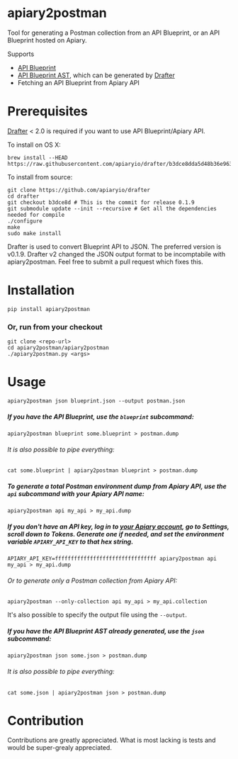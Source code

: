 apiary2postman
==============

Tool for generating a Postman collection from an API Blueprint, or an API Blueprint hosted on Apiary.

Supports

  * [API Blueprint](https://apiblueprint.org)
  * [API Blueprint AST](https://github.com/apiaryio/api-blueprint-ast), which can be generated by [Drafter](https://github.com/apiaryio/drafter)
  * Fetching an API Blueprint from Apiary API

    
# Prerequisites

[Drafter](https://github.com/apiaryio/drafter) < 2.0 is required if you want to use API Blueprint/Apiary API.

To install on OS X:

    brew install --HEAD https://raw.githubusercontent.com/apiaryio/drafter/b3dce8dda5d48b36e963abeffe5b0de7afecac3d/tools/homebrew/drafter.rb
    
To install from source:

    git clone https://github.com/apiaryio/drafter
    cd drafter
    git checkout b3dce8d # This is the commit for release 0.1.9
    git submodule update --init --recursive # Get all the dependencies needed for compile
    ./configure
    make
    sudo make install

Drafter is used to convert Blueprint API to JSON. The preferred version is v0.1.9.
Drafter v2 changed the JSON output format to be incomptabile with apiary2postman.
Feel free to submit a pull request which fixes this.

# Installation

    pip install apiary2postman

### Or, run from your checkout

    git clone <repo-url>
    cd apiary2postman/apiary2postman
    ./apiary2postman.py <args>

# Usage

    apiary2postman json blueprint.json --output postman.json

##### If you have the API Blueprint, use the `blueprint` subcommand:

    apiary2postman blueprint some.blueprint > postman.dump
  
###### It is also possible to pipe everything:

    cat some.blueprint | apiary2postman blueprint > postman.dump

##### To generate a total Postman environment dump from Apiary API, use the `api` subcommand with your Apiary API name:
 
    apiary2postman api my_api > my_api.dump

##### If you don't have an API key, log in to [your Apiary account](https://apiary.io), go to Settings, scroll down to Tokens. Generate one if needed, and set the environment variable `APIARY_API_KEY` to that hex string.

    APIARY_API_KEY=ffffffffffffffffffffffffffffffff apiary2postman api my_api > my_api.dump

###### Or to generate only a Postman collection from Apiary API:

    apiary2postman --only-collection api my_api > my_api.collection

It's also possible to specify the output file using the `--output`.

##### If you have the API Blueprint AST already generated, use the `json` subcommand:

    apiary2postman json some.json > postman.dump
    
###### It is also possible to pipe everything:

    cat some.json | apiary2postman json > postman.dump

# Contribution

Contributions are greatly appreciated. What is most lacking is tests and would be super-grealy appreciated.
